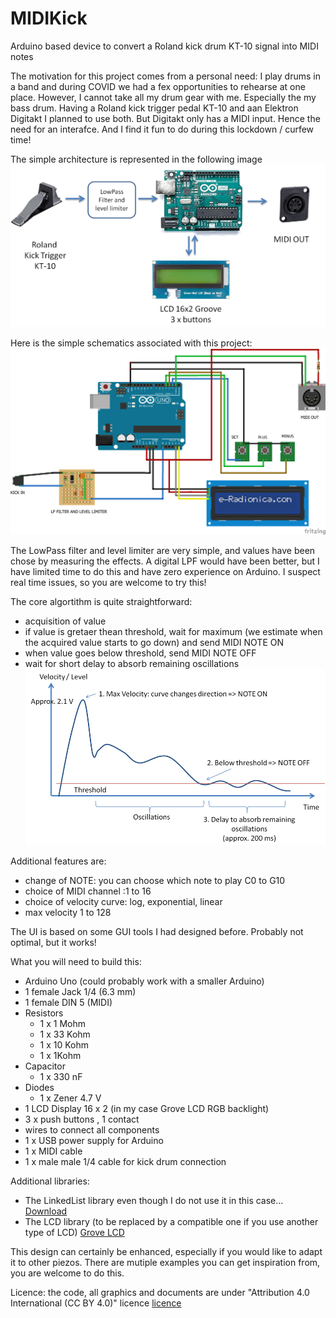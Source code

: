 # MIDIKick
Arduino based device to convert a Roland kick drum KT-10 signal into MIDI notes 

The motivation for this project comes from a personal need: I play drums in a band and during COVID we had a fex opportunities to rehearse at one place. However, I cannot take all my drum gear with me.
Especially the my bass drum. Having a Roland kick trigger pedal KT-10 and aan Elektron Digitakt I planned to use both. But Digitakt only has a MIDI input. Hence the need for an interafce.
And I find it fun to do during this lockdown / curfew time!

The simple architecture is represented in the following image
![Architecture MidiKick](/images/Architecture.png)

Here is the simple schematics associated with this project:
![Schematics MidiKick](/design/MidiKickFritzin.png)

The LowPass filter and level limiter are very simple, and values have been chose by measuring the effects. A digital LPF would have been better, but I have limited time to do this and have zero experience on Arduino. I suspect real time issues, so you are welcome to try this!

The core algortithm is quite straightforward:
- acquisition of value
- if value is gretaer thean threshold, wait for maximum (we estimate when the acquired value starts to go down) and send MIDI NOTE ON
- when value goes below threshold, send MIDI NOTE OFF
- wait for short delay to absorb remaining oscillations
![Algorithm principles](/images/AcquisitionPrinciples.png)

Additional features are:
- change of NOTE: you can choose which note to play C0 to G10
- choice of MIDI channel :1 to 16
- choice of velocity curve: log, exponential, linear
- max velocity 1 to 128

The UI is based on some GUI tools I had designed before. Probably not optimal, but it works!

What you will need to build this:
* Arduino Uno (could probably work with a smaller Arduino)
* 1 female Jack 1/4 (6.3 mm)
* 1 female DIN 5 (MIDI)
* Resistors
  * 1 x 1 Mohm
  * 1 x 33 Kohm
  * 1 x 10 Kohm
  * 1 x 1Kohm
* Capacitor
  * 1 x 330 nF
* Diodes
  * 1 x Zener 4.7 V
* 1 LCD Display 16 x 2 (in my case Grove LCD RGB backlight)
* 3 x push buttons , 1 contact
* wires to connect all components
* 1 x USB power supply for Arduino
* 1 x MIDI cable
* 1 x male male 1/4 cable for kick drum connection

Additional libraries:
* The LinkedList library even though I do not use it in this case... [Download](https://github.com/ivanseidel/LinkedList/archive/master.zip)
* The LCD library (to be replaced by a compatible one if you use another type of LCD) [Grove LCD](https://github.com/Seeed-Studio/Grove_LCD_RGB_Backlight/archive/master.zip)

This design can certainly be enhanced, especially if you would like to adapt it to other piezos. There are mutiple examples you can get inspiration from, you are welcome to do this.

Licence: the code, all graphics and documents are under "Attribution 4.0 International (CC BY 4.0)" licence [licence](https://creativecommons.org/licenses/by/4.0/legalcode)
